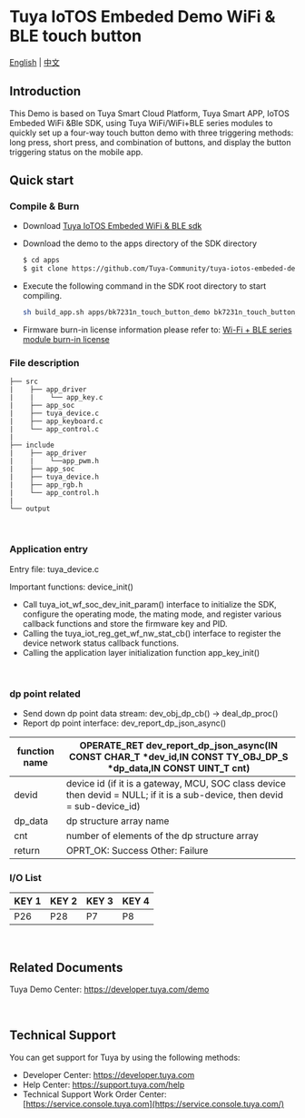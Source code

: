 # Tuya IoTOS Embeded Demo WiFi & BLE touch button

[English](./README.md) | [中文](./README_zh.md)

## Introduction 


This Demo is based on Tuya Smart Cloud Platform, Tuya Smart APP, IoTOS Embeded WiFi &Ble SDK, using Tuya WiFi/WiFi+BLE series modules to quickly set up a four-way touch button demo with three triggering methods: long press, short press, and combination of buttons, and display the button triggering status on the mobile app.
## Quick start

### Compile & Burn
+ Download [Tuya IoTOS Embeded WiFi & BLE sdk](https://github.com/tuya/tuya-iotos-embeded-sdk-wifi-ble-bk7231n) 

+ Download the demo to the apps directory of the SDK directory 

  ```bash
  $ cd apps
  $ git clone https://github.com/Tuya-Community/tuya-iotos-embeded-demo-wifi-ble-touch-sensor
  ```
  
+ Execute the following command in the SDK root directory to start compiling.

  ```bash
  sh build_app.sh apps/bk7231n_touch_button_demo bk7231n_touch_button_demo 1.0.0 
  ```

+ Firmware burn-in license information please refer to: [Wi-Fi + BLE series module burn-in license](https://developer.tuya.com/cn/docs/iot/device-development/burn-and-authorization/burn-and-authorize-wifi-ble-modules/burn-and-authorize-wb-series-modules?id=Ka78f4pttsytd) 



### File description
```
├── src	
|    ├── app_driver
|    |    └── app_key.c            
|    ├── app_soc                   
|    ├── tuya_device.c             
|    ├── app_keyboard.c            
|    └── app_control.c          
|
├── include			
|    ├── app_driver
|    |    └──app_pwm.h
|    ├── app_soc
|    ├── tuya_device.h
|    ├── app_rgb.h
|    └── app_control.h
|
└── output            
```

<br>

### Application entry
Entry file: tuya_device.c

Important functions: device_init()

+ Call tuya_iot_wf_soc_dev_init_param() interface to initialize the SDK, configure the operating mode, the mating mode, and register various callback functions and store the firmware key and PID.
+ Calling the tuya_iot_reg_get_wf_nw_stat_cb() interface to register the device network status callback functions.
+ Calling the application layer initialization function app_key_init()

<br>

### dp point related

+ Send down dp point data stream: dev_obj_dp_cb() -> deal_dp_proc()
+ Report dp point interface: dev_report_dp_json_async()

| function name | OPERATE_RET dev_report_dp_json_async(IN CONST CHAR_T *dev_id,IN CONST TY_OBJ_DP_S *dp_data,IN CONST UINT_T cnt)|
| ---|--|
| devid | device id (if it is a gateway, MCU, SOC class device then devid = NULL; if it is a sub-device, then devid = sub-device_id)|
| dp_data | dp structure array name|
| cnt | number of elements of the dp structure array|
| return | OPRT_OK: Success Other: Failure |

### I/O List

|KEY 1|KEY 2|KEY 3|KEY 4|
| --- | --- | --- | --- |
|P26|P28|P7|P8|



<br>



## Related Documents

Tuya Demo Center: https://developer.tuya.com/demo


<br>


## Technical Support

You can get support for Tuya by using the following methods:

- Developer Center: https://developer.tuya.com
- Help Center: https://support.tuya.com/help
- Technical Support Work Order Center: [https://service.console.tuya.com](https://service.console.tuya.com/)


<br>


